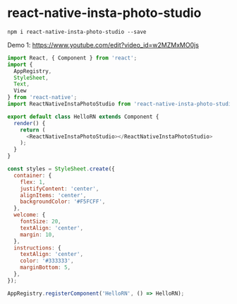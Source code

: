 # react-native-insta-photo-studio

`npm i react-native-insta-photo-studio --save`

Demo 1: https://www.youtube.com/edit?video_id=w2MZMxMO0js

~~~js
import React, { Component } from 'react';
import {
  AppRegistry,
  StyleSheet,
  Text,
  View
} from 'react-native';
import ReactNativeInstaPhotoStudio from 'react-native-insta-photo-studio';

export default class HelloRN extends Component {
  render() {
    return (
      <ReactNativeInstaPhotoStudio></ReactNativeInstaPhotoStudio>
    );
  }
}

const styles = StyleSheet.create({
  container: {
    flex: 1,
    justifyContent: 'center',
    alignItems: 'center',
    backgroundColor: '#F5FCFF',
  },
  welcome: {
    fontSize: 20,
    textAlign: 'center',
    margin: 10,
  },
  instructions: {
    textAlign: 'center',
    color: '#333333',
    marginBottom: 5,
  },
});

AppRegistry.registerComponent('HelloRN', () => HelloRN);
~~~

